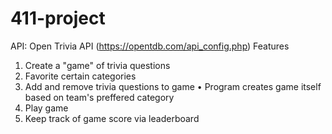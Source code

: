 # 411-project

API: Open Trivia API (https://opentdb.com/api_config.php)
Features
1. Create a "game" of trivia questions
2. Favorite certain categories
3. Add and remove trivia questions to game
   • Program creates game itself based on team's preffered category
4. Play game
5. Keep track of game score via leaderboard
